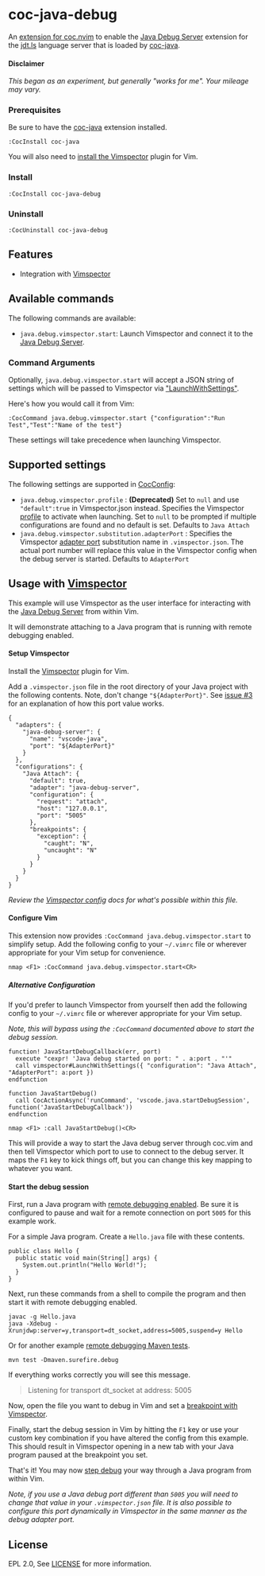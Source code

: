 # coc-java-debug

An [extension for coc.nvim](https://github.com/neoclide/coc.nvim/wiki/Using-coc-extensions) to enable the
[Java Debug Server](https://github.com/Microsoft/java-debug) extension for the [jdt.ls](https://github.com/eclipse/eclipse.jdt.ls) language server that is loaded by [coc-java](https://github.com/neoclide/coc-java).

#### Disclaimer

*This began as an experiment, but generally "works for me". Your mileage may vary.*

### Prerequisites

Be sure to have the [coc-java](https://github.com/neoclide/coc-java#quick-start) extension installed.

    :CocInstall coc-java

You will also need to [install the Vimspector](https://github.com/puremourning/vimspector#installation) plugin for Vim.

### Install

    :CocInstall coc-java-debug

### Uninstall

    :CocUninstall coc-java-debug

## Features

- Integration with [Vimspector](https://puremourning.github.io/vimspector-web/)

## Available commands

The following commands are available:

- `java.debug.vimspector.start`: Launch Vimspector and connect it to the [Java Debug Server](https://github.com/Microsoft/java-debug).


### Command Arguments

Optionally, `java.debug.vimspector.start` will accept a JSON string of settings which will be passed to Vimspector via ["LaunchWithSettings"](https://github.com/puremourning/vimspector#launch-with-options).

Here's how you would call it from Vim:

    :CocCommand java.debug.vimspector.start {"configuration":"Run Test","Test":"Name of the test"}

These settings will take precedence when launching Vimspector.

## Supported settings

The following settings are supported in [CocConfig](https://github.com/neoclide/coc.nvim/wiki/Using-the-configuration-file#configuration-file-resolve):

- `java.debug.vimspector.profile` : **(Deprecated)** Set to `null` and use `"default":true` in Vimspector.json instead. Specifies the Vimspector [profile](https://puremourning.github.io/vimspector/configuration.html#debug-profile-configuration) to activate when launching. Set to `null` to be prompted if multiple configurations are found and no default is set. Defaults to `Java Attach`
- `java.debug.vimspector.substitution.adapterPort` : Specifies the Vimspector [adapter port](https://puremourning.github.io/vimspector/configuration.html#adapter-configurations) substitution name in `.vimspector.json`. The actual port number will replace this value in the Vimspector config when the debug server is started. Defaults to `AdapterPort`

## Usage with [Vimspector](https://puremourning.github.io/vimspector-web/)

This example will use Vimspector as the user interface for interacting with the [Java Debug Server](https://github.com/Microsoft/java-debug) from within Vim.

It will demonstrate attaching to a Java program that is running with remote debugging enabled.

#### Setup Vimspector

Install the [Vimspector](https://github.com/puremourning/vimspector#installation) plugin for Vim.

Add a `.vimspector.json` file in the root directory of your Java project with the following contents. Note,
don't change `"${AdapterPort}"`. See [issue #3](https://github.com/dansomething/coc-java-debug/issues/3#issuecomment-622075010) for an explanation of how this port value works.

    {
      "adapters": {
        "java-debug-server": {
          "name": "vscode-java",
          "port": "${AdapterPort}"
        }
      },
      "configurations": {
        "Java Attach": {
          "default": true,
          "adapter": "java-debug-server",
          "configuration": {
            "request": "attach",
            "host": "127.0.0.1",
            "port": "5005"
          },
          "breakpoints": {
            "exception": {
              "caught": "N",
              "uncaught": "N"
            }
          }
        }
      }
    }

*Review the [Vimspector config](https://puremourning.github.io/vimspector/configuration.html) docs for what's possible within this file.*

#### Configure Vim

This extension now provides `:CocCommand java.debug.vimspector.start` to simplify setup.
Add the following config to your `~/.vimrc` file or wherever appropriate for your Vim setup for convenience.

    nmap <F1> :CocCommand java.debug.vimspector.start<CR>

##### Alternative Configuration

If you'd prefer to launch Vimspector from yourself then
add the following config to your `~/.vimrc` file or wherever appropriate for your Vim setup.

*Note, this will bypass using the `:CocCommand` documented above to start the debug session.*

    function! JavaStartDebugCallback(err, port)
      execute "cexpr! 'Java debug started on port: " . a:port . "'"
      call vimspector#LaunchWithSettings({ "configuration": "Java Attach", "AdapterPort": a:port })
    endfunction

    function JavaStartDebug()
      call CocActionAsync('runCommand', 'vscode.java.startDebugSession', function('JavaStartDebugCallback'))
    endfunction

    nmap <F1> :call JavaStartDebug()<CR>

This will provide a way to start the Java debug server through coc.vim and then tell Vimspector which port to use to connect to the debug
server. It maps the `F1` key to kick things off, but you can change this key mapping to whatever you want.


#### Start the debug session

First, run a Java program with [remote debugging enabled](https://docs.oracle.com/javase/8/docs/technotes/guides/jpda/conninv.html#Invocation).
Be sure it is configured to pause and wait for a remote connection on port `5005` for this example work.

For a simple Java program. Create a `Hello.java` file with these contents.

    public class Hello {
      public static void main(String[] args) {
        System.out.println("Hello World!");
      }
    }

Next, run these commands from a shell to compile the program and then start it with remote debugging enabled.

    javac -g Hello.java
    java -Xdebug -Xrunjdwp:server=y,transport=dt_socket,address=5005,suspend=y Hello


Or for another example [remote debugging Maven tests](https://maven.apache.org/surefire/maven-surefire-plugin/examples/debugging.html).

    mvn test -Dmaven.surefire.debug

If everything works correctly you will see this message.

> Listening for transport dt_socket at address: 5005

Now, open the file you want to debug in Vim and set a [breakpoint with Vimspector](https://github.com/puremourning/vimspector#mappings).

Finally, start the debug session in Vim by hitting the `F1` key or use your custom key combination if you have altered the
config from this example. This should result in Vimspector opening in a new tab with your Java program paused at the breakpoint you set.

That's it! You may now [step debug](https://github.com/puremourning/vimspector#mappings) your way through a Java program from within Vim.

*Note, if you use a Java debug port different than `5005` you will need to change that value in your `.vimspector.json` file. It is also
possible to configure this port dynamically in Vimspector in the same manner as the debug adapter port.*

## License

EPL 2.0, See [LICENSE](LICENSE) for more information.
